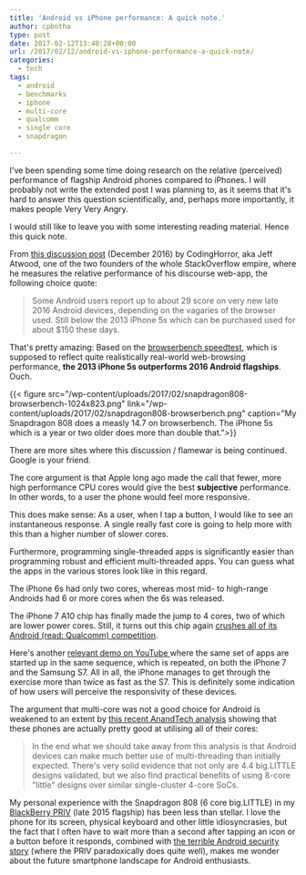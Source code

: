 ```yaml
---
title: 'Android vs iPhone performance: A quick note.'
author: cpbotha
type: post
date: 2017-02-12T13:40:28+00:00
url: /2017/02/12/android-vs-iphone-performance-a-quick-note/
categories:
  - tech
tags:
  - android
  - benchmarks
  - iphone
  - multi-core
  - qualcomm
  - single core
  - snapdragon

---
```

I've been spending some time doing research on the relative (perceived) performance of flagship Android phones compared to iPhones. I will probably not write the extended post I was planning to, as it seems that it's hard to answer this question scientifically, and, perhaps more importantly, it makes people Very Very Angry.

I would still like to leave you with some interesting reading material. Hence this quick note.

From [this discussion post][1] (December 2016) by CodingHorror, aka Jeff Atwood, one of the two founders of the whole StackOverflow empire, where he measures the relative performance of his discourse web-app, the following choice quote:

> Some Android users report up to about 29 score on very new late 2016 Android
> devices, depending on the vagaries of the browser used. Still below the 2013
> iPhone 5s which can be purchased used for about $150 these days.

That's pretty amazing: Based on the [browserbench speedtest][2], which is supposed to reflect quite realistically real-world web-browsing performance, **the 2013 iPhone 5s outperforms 2016 Android flagships**. Ouch.

{{< figure src="/wp-content/uploads/2017/02/snapdragon808-browserbench-1024x823.png" link="/wp-content/uploads/2017/02/snapdragon808-browserbench.png" caption="My Snapdragon 808 does a measly 14.7 on browserbench. The iPhone 5s which is a year or two older does more than double that.">}} 

There are more sites where this discussion / flamewar is being continued. Google is your friend.

The core argument is that Apple long ago made the call that fewer, more high performance CPU cores would give the best **subjective** performance. In other words, to a user the phone would feel more responsive.

This does make sense: As a user, when I tap a button, I would like to see an instantaneous response. A single really fast core is going to help more with this than a higher number of slower cores.

Furthermore, programming single-threaded apps is significantly easier than programming robust and efficient multi-threaded apps. You can guess what the apps in the various stores look like in this regard.

The iPhone 6s had only two cores, whereas most mid- to high-range Androids had 6 or more cores when the 6s was released.

The iPhone 7 A10 chip has finally made the jump to 4 cores, two of which are lower power cores. Still, it turns out this chip again [crushes all of its Android (read: Qualcomm) competition][3].

Here's another <a data-rel="lightbox-video-0" href="https://youtu.be/k_PK_6F_Bhk">relevant demo on YouTube </a>where the same set of apps are started up in the same sequence, which is repeated, on both the iPhone 7 and the Samsung S7. All in all, the iPhone manages to get through the exercise more than twice as fast as the S7. This is definitely some indication of how users will perceive the responsivity of these devices.

The argument that multi-core was not a good choice for Android is weakened to an extent by [this recent AnandTech analysis][4] showing that these phones are actually pretty good at utilising all of their cores:

> In the end what we should take away from this analysis is that Android
> devices can make much better use of multi-threading than initially
> expected. There's very solid evidence that not only are 4.4 big.LITTLE
> designs validated, but we also find practical benefits of using 8-core
> "little" designs over similar single-cluster 4-core SoCs.

My personal experience with the Snapdragon 808 (6 core big.LITTLE) in my [BlackBerry PRIV][5] (late 2015 flagship) has been less than stellar. I love the phone for its screen, physical keyboard and other little idiosyncrasies, but the fact that I often have to wait more than a second after tapping an icon or a button before it responds, combined with [the terrible Android security story][6] (where the PRIV paradoxically does quite well), makes me wonder about the future smartphone landscape for Android enthusiasts.

 [1]: https://discuss.emberjs.com/t/why-is-ember-3x-5x-slower-on-android/6577/60
 [2]: http://browserbench.org/Speedometer/
 [3]: http://bgr.com/2016/10/21/iphone-7-specs-a10-fusion-processor/
 [4]: http://www.anandtech.com/show/9518/the-mobile-cpu-corecount-debate
 [5]: http://www.gsmarena.com/blackberry_priv-7587.php
 [6]: /2016/11/27/android-security-in-2016-is-a-mess/

